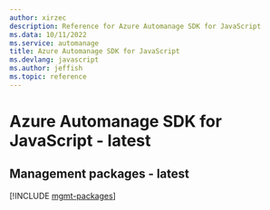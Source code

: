```yaml
---
author: xirzec
description: Reference for Azure Automanage SDK for JavaScript
ms.data: 10/11/2022
ms.service: automanage
title: Azure Automanage SDK for JavaScript
ms.devlang: javascript
ms.author: jeffish
ms.topic: reference
---
```

# Azure Automanage SDK for JavaScript - latest

## Management packages - latest
[!INCLUDE [mgmt-packages](automanage-mgmt-index.md)]